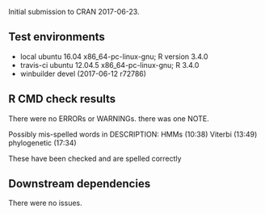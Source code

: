 Initial submission to CRAN 2017-06-23.

## Test environments
 * local ubuntu 16.04 x86_64-pc-linux-gnu; R version 3.4.0 
 * travis-ci ubuntu 12.04.5 x86_64-pc-linux-gnu; R 3.4.0
 * winbuilder devel (2017-06-12 r72786)

## R CMD check results
There were no ERRORs or WARNINGs. there was one NOTE.

Possibly mis-spelled words in DESCRIPTION:
  HMMs (10:38)
  Viterbi (13:49)
  phylogenetic (17:34)
  
These have been checked and are spelled correctly

## Downstream dependencies
There were no issues.
